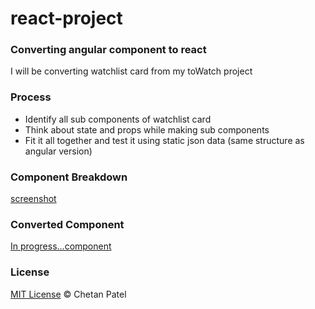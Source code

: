 # react-project
### Converting angular component to react
I will be converting watchlist card from my toWatch project

### Process
- Identify all sub components of watchlist card
- Think about state and props while making sub components
- Fit it all together and test it using static json data (same structure as angular version)

### Component Breakdown
[screenshot](https://github.com/ChetanPate1/react-project/blob/master/component-breakdown.png)

### Converted Component
[In progress...component](https://chetanpate1.github.io/react-project/)


### License
[MIT License](https://github.com/ChetanPate1/react-project/blob/master/LICENCE)
© Chetan Patel
